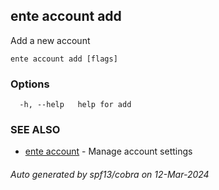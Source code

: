 ## ente account add

Add a new account

```
ente account add [flags]
```

### Options

```
  -h, --help   help for add
```

### SEE ALSO

* [ente account](ente_account.md)	 - Manage account settings

###### Auto generated by spf13/cobra on 12-Mar-2024
